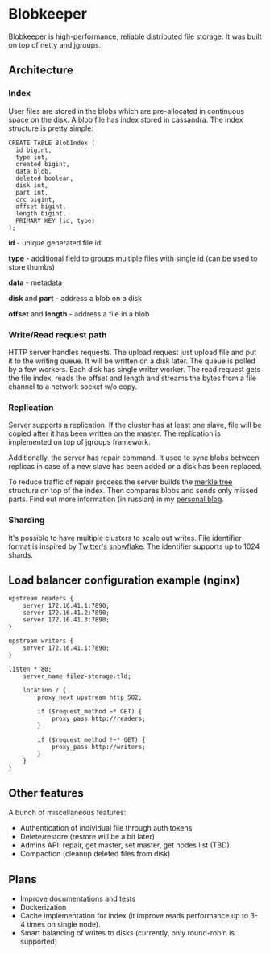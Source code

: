 # Blobkeeper

Blobkeeper is high-performance, reliable distributed file storage. It was built on top of netty and jgroups.

## Architecture

### Index

User files are stored in the blobs which are pre-allocated in continuous space on the disk.
A blob file has index stored in cassandra. The index structure is pretty simple:

```
CREATE TABLE BlobIndex (
  id bigint,
  type int,
  created bigint,
  data blob,
  deleted boolean,
  disk int,
  part int,
  crc bigint,
  offset bigint,
  length bigint,
  PRIMARY KEY (id, type)
);
```

**id** - unique generated file id

**type** - additional field to groups multiple files with single id (can be used to store thumbs)

**data** - metadata

**disk** and **part** - address a blob on a disk

**offset** and **length** - address a file in a blob

### Write/Read request path

HTTP server handles requests. The upload request just upload file and put it to the writing queue. It will be written on a disk later.
The queue is polled by a few workers. Each disk has single writer worker.
The read request gets the file index, reads the offset and length and streams the bytes from a file channel to a network socket w/o copy.

### Replication

Server supports a replication. If the cluster has at least one slave, file will be copied after it has been written on the master.
The replication is implemented on top of jgroups framework.

Additionally, the server has repair command. It used to sync blobs between replicas in case of a new slave has been added or a disk has been replaced.

To reduce traffic of repair process the server builds the [merkle tree](https://en.wikipedia.org/wiki/Merkle_tree) structure on top of the index. Then compares blobs and sends only missed parts. Find out more information (in russian) in my [personal blog](https://medium.com/@denisgabaydulin/merkle-tree-a0f251594d78).

### Sharding

It's possible to have multiple clusters to scale out writes. File identifier format is inspired by [Twitter's snowflake](https://github.com/twitter/snowflake). The identifier supports up to 1024 shards.

## Load balancer configuration example (nginx)

```
upstream readers {
    server 172.16.41.1:7890;
    server 172.16.41.2:7890;
    server 172.16.41.3:7890;
}

upstream writers {
    server 172.16.41.1:7890;
}

listen *:80;
    server_name filez-storage.tld;

    location / {
        proxy_next_upstream http_502;

        if ($request_method ~* GET) {
            proxy_pass http://readers;
        }

        if ($request_method !~* GET) {
            proxy_pass http://writers;
        }
    }
}
```

## Other features

A bunch of miscellaneous features:
 * Authentication of individual file through auth tokens
 * Delete/restore (restore will be a bit later)
 * Admins API: repair, get master, set master, get nodes list (TBD).
 * Compaction (cleanup deleted files from disk)

## Plans
 * Improve documentations and tests
 * Dockerization
 * Cache implementation for index (it improve reads performance up to 3-4 times on single node).
 * Smart balancing of writes to disks (currently, only round-robin is supported)


